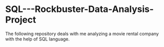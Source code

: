 # SQL---Rockbuster-Data-Analysis-Project
The following repository deals with me analyzing a movie rental company with the help of SQL language. 
